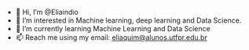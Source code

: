 - 👋 Hi, I’m @Eliaindio
- 👀 I’m interested in Machine learning, deep learning and Data Science.
- 🌱 I’m currently learning Machine Learning and Data Science
- 📫 Reach me using my email: eliaquim@alunos.utfpr.edu.br

